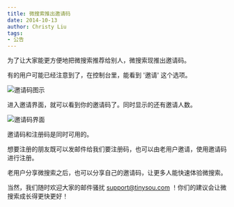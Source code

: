 ```yaml
---
title: 微搜索推出邀请码
date: 2014-10-13
author: Christy Liu
tags:
- 公告
---
```


为了让大家能更方便地把微搜索推荐给别人，微搜索现推出邀请码。

有的用户可能已经注意到了，在控制台里，能看到 '邀请' 这个选项。

![邀请码图示](inviting-1.png)

进入邀请界面，就可以看到你的邀请码了。同时显示的还有邀请人数。

![邀请码界面](inviting-2.png)

邀请码和注册码是同时可用的。

想要注册的朋友既可以发邮件给我们要注册码，也可以由老用户邀请，使用邀请码进行注册。

老用户分享微搜索之后，也可以分享自己的邀请码，让更多人能快速体验微搜索。

当然，我们随时欢迎大家的邮件骚扰 support@tinysou.com ！你们的建议会让微搜索成长得更快更好！

